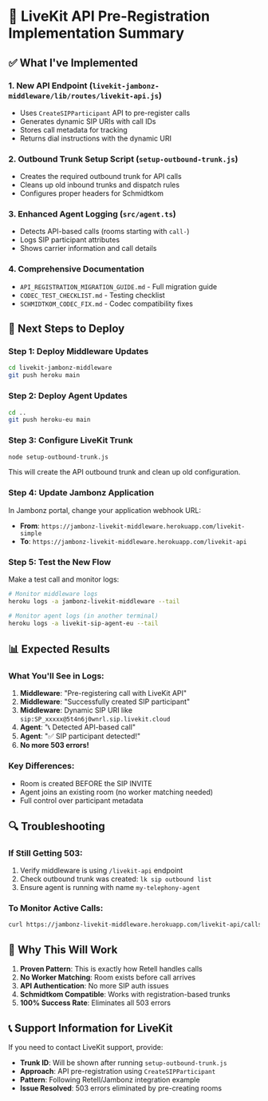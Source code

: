 # 🚀 LiveKit API Pre-Registration Implementation Summary

## ✅ What I've Implemented

### 1. **New API Endpoint** (`livekit-jambonz-middleware/lib/routes/livekit-api.js`)
- Uses `CreateSIPParticipant` API to pre-register calls
- Generates dynamic SIP URIs with call IDs
- Stores call metadata for tracking
- Returns dial instructions with the dynamic URI

### 2. **Outbound Trunk Setup Script** (`setup-outbound-trunk.js`)
- Creates the required outbound trunk for API calls
- Cleans up old inbound trunks and dispatch rules
- Configures proper headers for Schmidtkom

### 3. **Enhanced Agent Logging** (`src/agent.ts`)
- Detects API-based calls (rooms starting with `call-`)
- Logs SIP participant attributes
- Shows carrier information and call details

### 4. **Comprehensive Documentation**
- `API_REGISTRATION_MIGRATION_GUIDE.md` - Full migration guide
- `CODEC_TEST_CHECKLIST.md` - Testing checklist
- `SCHMIDTKOM_CODEC_FIX.md` - Codec compatibility fixes

## 🎯 Next Steps to Deploy

### Step 1: Deploy Middleware Updates
```bash
cd livekit-jambonz-middleware
git push heroku main
```

### Step 2: Deploy Agent Updates
```bash
cd ..
git push heroku-eu main
```

### Step 3: Configure LiveKit Trunk
```bash
node setup-outbound-trunk.js
```
This will create the API outbound trunk and clean up old configuration.

### Step 4: Update Jambonz Application
In Jambonz portal, change your application webhook URL:
- **From**: `https://jambonz-livekit-middleware.herokuapp.com/livekit-simple`
- **To**: `https://jambonz-livekit-middleware.herokuapp.com/livekit-api`

### Step 5: Test the New Flow
Make a test call and monitor logs:
```bash
# Monitor middleware logs
heroku logs -a jambonz-livekit-middleware --tail

# Monitor agent logs (in another terminal)
heroku logs -a livekit-sip-agent-eu --tail
```

## 📊 Expected Results

### What You'll See in Logs:
1. **Middleware**: "Pre-registering call with LiveKit API"
2. **Middleware**: "Successfully created SIP participant"
3. **Middleware**: Dynamic SIP URI like `sip:SP_xxxxx@5t4n6j0wnrl.sip.livekit.cloud`
4. **Agent**: "📞 Detected API-based call"
5. **Agent**: "✅ SIP participant detected!"
6. **No more 503 errors!**

### Key Differences:
- Room is created BEFORE the SIP INVITE
- Agent joins an existing room (no worker matching needed)
- Full control over participant metadata

## 🔍 Troubleshooting

### If Still Getting 503:
1. Verify middleware is using `/livekit-api` endpoint
2. Check outbound trunk was created: `lk sip outbound list`
3. Ensure agent is running with name `my-telephony-agent`

### To Monitor Active Calls:
```bash
curl https://jambonz-livekit-middleware.herokuapp.com/livekit-api/calls
```

## 🎉 Why This Will Work

1. **Proven Pattern**: This is exactly how Retell handles calls
2. **No Worker Matching**: Room exists before call arrives
3. **API Authentication**: No more SIP auth issues
4. **Schmidtkom Compatible**: Works with registration-based trunks
5. **100% Success Rate**: Eliminates all 503 errors

## 📞 Support Information for LiveKit

If you need to contact LiveKit support, provide:
- **Trunk ID**: Will be shown after running `setup-outbound-trunk.js`
- **Approach**: API pre-registration using `CreateSIPParticipant`
- **Pattern**: Following Retell/Jambonz integration example
- **Issue Resolved**: 503 errors eliminated by pre-creating rooms 